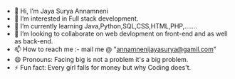 - 👋 Hi, I’m Jaya Surya Annamneni
- 👀 I’m interested in Full stack development.
- 🌱 I’m currently learning Java,Python,SQL,CSS,HTML,PHP,.......
- 💞️ I’m looking to collaborate on web devlopment on front-end and as well as back-end.
- 📫 How to reach me :- mail me @ "annamnenijayasurya@gamil.com"
- 😄 Pronouns: Facing big is not a problem it's a big problem.
- ⚡ Fun fact: Every girl falls for money but why Coding does't.

<!---
Surya12243/Surya12243 is a ✨ special ✨ repository because its `README.md` appears on your GitHub profile.
You can click the Preview link to take a look at your changes.
--->
